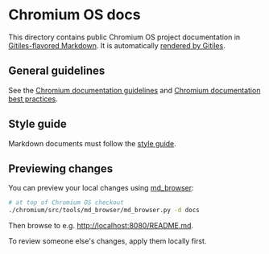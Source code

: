 # Chromium OS docs

This directory contains public Chromium OS project documentation in
[Gitiles-flavored Markdown]. It is automatically [rendered by Gitiles].

## General guidelines

See the [Chromium documentation guidelines] and [Chromium documentation best
practices].

## Style guide

Markdown documents must follow the [style guide].

## Previewing changes

You can preview your local changes using [md_browser]:

```bash
# at top of Chromium OS checkout
./chromium/src/tools/md_browser/md_browser.py -d docs
```

Then browse to e.g.
[http://localhost:8080/README.md](http://localhost:8080/README.md).

To review someone else's changes, apply them locally first.

[Gitiles-flavored Markdown]: https://gerrit.googlesource.com/gitiles/+/master/Documentation/markdown.md
[rendered by Gitiles]: https://chromium.googlesource.com/chromiumos/docs/+/master/
[Chromium documentation guidelines]: https://chromium.googlesource.com/chromium/src/+/master/docs/documentation_guidelines.md
[Chromium documentation best practices]: https://chromium.googlesource.com/chromium/src/+/master/docs/documentation_best_practices.md
[style guide]: https://github.com/google/styleguide/tree/gh-pages/docguide
[md_browser]: https://chromium.googlesource.com/chromium/src/tools/md_browser/+/master/
